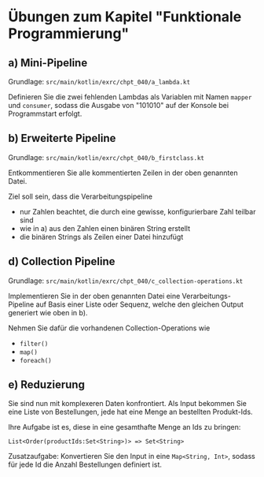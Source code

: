 # Übungen zum Kapitel "Funktionale Programmierung"

## a) Mini-Pipeline

Grundlage: `src/main/kotlin/exrc/chpt_040/a_lambda.kt`

Definieren Sie die zwei fehlenden Lambdas als Variablen mit Namen `mapper` und `consumer`, sodass die Ausgabe von
"101010" auf der Konsole bei Programmstart erfolgt.

## b) Erweiterte Pipeline

Grundlage: `src/main/kotlin/exrc/chpt_040/b_firstclass.kt`

Entkommentieren Sie alle kommentierten Zeilen in der oben genannten Datei.

Ziel soll sein, dass die Verarbeitungspipeline

* nur Zahlen beachtet, die durch eine gewisse, konfigurierbare Zahl teilbar sind
* wie in a) aus den Zahlen einen binären String erstellt
* die binären Strings als Zeilen einer Datei hinzufügt

## d) Collection Pipeline

Grundlage: `src/main/kotlin/exrc/chpt_040/c_collection-operations.kt`

Implementieren Sie in der oben genannten Datei eine Verarbeitungs-Pipeline auf Basis einer
Liste oder Sequenz, welche den gleichen Output generiert wie oben in b).

Nehmen Sie dafür die vorhandenen Collection-Operations wie

* `filter()`
* `map()`
* `foreach()`

## e) Reduzierung

Sie sind nun mit komplexeren Daten konfrontiert. Als Input bekommen Sie eine Liste von Bestellungen, jede hat
eine Menge an bestellten Produkt-Ids.

Ihre Aufgabe ist es, diese in eine gesamthafte Menge an Ids zu bringen:

`List<Order(productIds:Set<String>)> => Set<String>`

Zusatzaufgabe: Konvertieren Sie den Input in eine `Map<String, Int>`, sodass für jede Id die Anzahl Bestellungen
definiert ist.